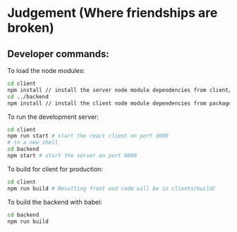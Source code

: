 # Judgement (Where friendships are broken)

## Developer commands:
 To load the node modules:
```bash
cd client
npm install // install the server node module dependencies from client/package.json
cd ../backend
npm install // install the client node module dependencies from package.json
```
To run the development server:
```bash
cd client
npm run start # start the react client on port 3000
# in a new shell
cd backend
npm start # start the server on port 8000
```
To build for client for production:
```bash
cd client
npm run build # Resulting front end code will be in clients/build/
```
To build the backend with babel:
```bash
cd backend
npm run build
```
